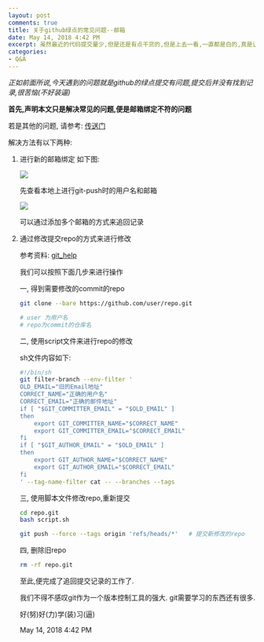 ```yaml
---
layout: post
comments: true
title: 关于github绿点的常见问题--邮箱
date: May 14, 2018 4:42 PM
excerpt: 虽然最近的代码提交量少,但是还是有点干货的,但是上去一看,一直都是白的,真是让我好生苦恼,一番查询后找到了,解决方法,遂决定记录下来
categories:
- Q&A
---
```


*正如前面所说,今天遇到的问题就是github的绿点提交有问题,提交后并没有找到记录,很苦恼(不好装逼)*

**首先,声明本文只是解决常见的问题,便是邮箱绑定不符的问题**

若是其他的问题, 请参考: [传送门](https://help.github.com/articles/why-are-my-contributions-not-showing-up-on-my-profile/)

解决方法有以下两种:

1. 进行新的邮箱绑定 如下图:

	![](http://p8pmsq2a4.bkt.clouddn.com/git_name_email.png)

	先查看本地上进行git-push时的用户名和邮箱

	![](http://p8pmsq2a4.bkt.clouddn.com/git_email_addition.png)

	可以通过添加多个邮箱的方式来追回记录

2. 通过修改提交repo的方式来进行修改

	参考资料: [git_help](https://help.github.com/articles/changing-author-info/)

	我们可以按照下面几步来进行操作

	一, 得到需要修改的commit的repo

	```bash
	git clone --bare https://github.com/user/repo.git

	# user 为用户名
	# repo为commit的仓库名
	```

	二, 使用script文件来进行repo的修改

	sh文件内容如下:

	```bash
	#!/bin/sh
	git filter-branch --env-filter '
	OLD_EMAIL="旧的Email地址"
	CORRECT_NAME="正确的用户名"
	CORRECT_EMAIL="正确的邮件地址"
	if [ "$GIT_COMMITTER_EMAIL" = "$OLD_EMAIL" ]
	then
		export GIT_COMMITTER_NAME="$CORRECT_NAME"
		export GIT_COMMITTER_EMAIL="$CORRECT_EMAIL"
	fi
	if [ "$GIT_AUTHOR_EMAIL" = "$OLD_EMAIL" ]
	then
		export GIT_AUTHOR_NAME="$CORRECT_NAME"
		export GIT_AUTHOR_EMAIL="$CORRECT_EMAIL"
	fi
	' --tag-name-filter cat -- --branches --tags

	```

	三, 使用脚本文件修改repo,重新提交

	```bash
	cd repo.git
	bash script.sh

	git push --force --tags origin 'refs/heads/*'   # 提交新修改的repo
	```

	四, 删除旧repo

	```bash
	rm -rf repo.git
	```

	至此,便完成了追回提交记录的工作了.

	我们不得不感叹git作为一个版本控制工具的强大. git需要学习的东西还有很多.

	好(努)好(力)学(装)习(逼)

	May 14, 2018 4:42 PM
